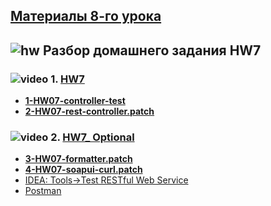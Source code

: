 ## <a href="https://drive.google.com/open?id=0B9Ye2auQ_NsFfkpMd2UyWjBsc2JsSE4tRDFkU3BvMktFQkhUN1J6VExxSUUzOHlSR0RhNm8">Материалы 8-го урока</a>

## ![hw](https://cloud.githubusercontent.com/assets/13649199/13672719/09593080-e6e7-11e5-81d1-5cb629c438ca.png) Разбор домашнего задания HW7

### ![video](https://cloud.githubusercontent.com/assets/13649199/13672715/06dbc6ce-e6e7-11e5-81a9-04fbddb9e488.png) 1. <a href="https://drive.google.com/open?id=0B9Ye2auQ_NsFblNtbEdHbldtNE0">HW7</a>
- **<a href="https://drive.google.com/open?id=0B9Ye2auQ_NsFWmRORW5GTG1HNE0">1-HW07-controller-test</a>**
- **<a href="https://drive.google.com/open?id=0B9Ye2auQ_NsFQ05qNTZINm5ZRGc">2-HW07-rest-controller.patch</a>**

### ![video](https://cloud.githubusercontent.com/assets/13649199/13672715/06dbc6ce-e6e7-11e5-81a9-04fbddb9e488.png) 2. <a href="https://drive.google.com/open?id=0B9Ye2auQ_NsFLXZ3OHdac18yZlk">HW7_ Optional</a>
- **<a href="https://drive.google.com/open?id=0B9Ye2auQ_NsFb3NZRFlSYUFWS3c">3-HW07-formatter.patch</a>**
- **<a href="https://drive.google.com/open?id=0B9Ye2auQ_NsFSVNKdDBnNTZoS0E">4-HW07-soapui-curl.patch</a>**
- <a href="https://www.jetbrains.com/help/idea/2016.1/rest-client-tool-window.html">IDEA: Tools->Test RESTful Web Service</a>
- <a href="http://www.getpostman.com/">Postman</a>
